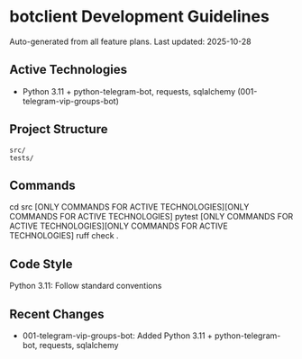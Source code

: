 # botclient Development Guidelines

Auto-generated from all feature plans. Last updated: 2025-10-28

## Active Technologies

- Python 3.11 + python-telegram-bot, requests, sqlalchemy (001-telegram-vip-groups-bot)

## Project Structure

```text
src/
tests/
```

## Commands

cd src [ONLY COMMANDS FOR ACTIVE TECHNOLOGIES][ONLY COMMANDS FOR ACTIVE TECHNOLOGIES] pytest [ONLY COMMANDS FOR ACTIVE TECHNOLOGIES][ONLY COMMANDS FOR ACTIVE TECHNOLOGIES] ruff check .

## Code Style

Python 3.11: Follow standard conventions

## Recent Changes

- 001-telegram-vip-groups-bot: Added Python 3.11 + python-telegram-bot, requests, sqlalchemy

<!-- MANUAL ADDITIONS START -->
<!-- MANUAL ADDITIONS END -->
